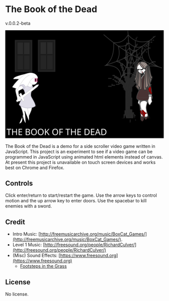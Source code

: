 # The Book of the Dead

v.0.0.2-beta

![Images](https://raw.githubusercontent.com/allansachsambia/TheBookOfTheDead/master/readme-splash.svg)

The Book of the Dead is a demo for a side scroller video game written in JavaScript.  This project is an experiment to see if a video game can be programmed in JavaScript using animated html elements instead of canvas.  At present this project is unavailable on touch screen devices and works best on Chrome and Firefox.

## Controls

Click enter/return to start/restart the game.  Use the arrow keys to control motion and the up arrow key to enter doors.  Use the spacebar to kill enemies with a sword.

## Credit

- Intro Music: [http://freemusicarchive.org/music/BoxCat_Games/](http://freemusicarchive.org/music/BoxCat_Games/).
- Level 1 Music: [http://freesound.org/people/RichardCulver/](http://freesound.org/people/RichardCulver/)
- (Misc) Sound Effects: [https://www.freesound.org](https://www.freesound.org)
  - [Footsteps in the Grass](https://www.freesound.org/people/DSOADigital/sounds/362249/)

## License

No license.
